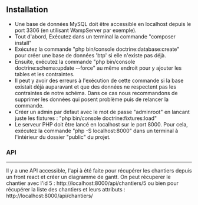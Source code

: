 ## Installation

- Une base de données MySQL doit être accessible en localhost depuis le port 3306 (en utilisant WampServer par exemple).
- Tout d'abord, Exécutez dans un terminal la commande "composer install"
- Exécutez la commande "php bin/console doctrine:database:create" pour créer une base de données 'btp' si elle n'existe pas déjà.
- Ensuite, exécutez la commande "php bin/console doctrine:schema:update --force" au même endroit pour y ajouter les tables et les contraintes.
- Il peut y avoir des erreurs à l'exécution de cette commande si la base existait déjà auparavant et que des données ne respectent pas les contraintes de notre schéma. Dans ce cas nous recommandons de supprimer les données qui posent problème puis de relancer la commande.
- Créer un admin par defaut avec le mot de passe "adminroot" en lancant juste les fixtures : "php bin/console doctrine:fixtures:load"
- Le serveur PHP doit être lancé en localhost sur le port 8000. Pour cela, exécutez la commande "php -S localhost:8000" dans un terminal à l'intérieur du dossier "public" du projet.

### API
--------------------

Il y a une API accessible, l'api à été faite pour récupérer les chantiers depuis un front react et créer un diagramme de gantt.
On peut récuperer le chantier avec l'id 5 : http://localhost:8000/api/chantiers/5
ou bien pour récupérer la liste des chantiers et leurs attributs : http://localhost:8000/api/chantiers/